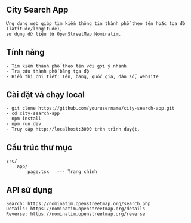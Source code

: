 
## City Search App
    Ứng dụng web giúp tìm kiếm thông tin thành phố theo tên hoặc tọa độ (latitude/longitude), 
    sử dụng dữ liệu từ OpenStreetMap Nominatim.
## Tính năng
    - Tìm kiếm thành phố theo tên với gợi ý nhanh
    - Tra cứu thành phố bằng tọa độ
    - Hiển thị chi tiết: Tên, bang, quốc gia, dân số, website
## Cài đặt và chạy local
    - git clone https://github.com/yourusername/city-search-app.git
    - cd city-search-app
    - npm install
    - npm run dev
    - Truy cập http://localhost:3000 trên trình duyệt.
## Cấu trúc thư mục
    src/
        app/
            page.tsx   --- Trang chính
## API sử dụng
    Search: https://nominatim.openstreetmap.org/search.php
    Details: https://nominatim.openstreetmap.org/details
    Reverse: https://nominatim.openstreetmap.org/reverse

